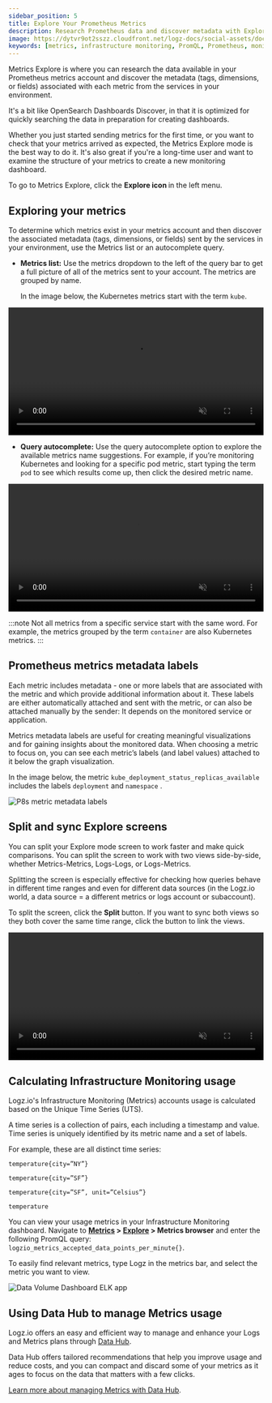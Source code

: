 ```yaml
---
sidebar_position: 5
title: Explore Your Prometheus Metrics
description: Research Prometheus data and discover metadata with Explore
image: https://dytvr9ot2sszz.cloudfront.net/logz-docs/social-assets/docs-social.jpg
keywords: [metrics, infrastructure monitoring, PromQL, Prometheus, monitoring, dashboard, observability, logz.io]
---
```




Metrics Explore is where you can research the data available in your Prometheus metrics account and discover the metadata (tags, dimensions, or fields) associated with each metric from the services in your environment.

It's a bit like OpenSearch Dashboards Discover, in that it is optimized for quickly searching the data in preparation for creating dashboards.

Whether you just started sending metrics for the first time, or you want to check that your metrics arrived as expected, the Metrics Explore mode is the best way to do it. It's also great if you're a long-time user and want to examine the structure of your metrics to create a new monitoring dashboard.

To go to Metrics Explore, click the **Explore icon <i class="far fa-compass"></i>** in the left menu.



## Exploring your metrics

To determine which metrics exist in your metrics account and then discover the associated metadata (tags, dimensions, or fields) sent by the services in your environment, use the Metrics list or an autocomplete query.

- **Metrics list:** Use the metrics dropdown to the left of the query bar to get a full picture of all of the metrics sent to your account.
The metrics are grouped by name.

  In the image below, the Kubernetes metrics start with the term `kube`.

<div>
    <video width="100%" height="auto" controls autoplay loop muted>
      <source src="https://dytvr9ot2sszz.cloudfront.net/logz-docs/grafana-explore/p8s-xplore11-metricslist.mp4" type="video/mp4" />
      Your browser does not support the video tag.
    </video>
 </div>


- **Query autocomplete:** Use the query autocomplete option to explore the available metrics name suggestions.
  For example, if you’re monitoring Kubernetes and looking for a specific pod metric, start typing the term `pod` to see which results come up, then click the desired metric name.

<div>
    <video width="100%" height="auto" controls autoplay loop muted>
      <source src="https://dytvr9ot2sszz.cloudfront.net/logz-docs/grafana-explore/p8s-explore-query.mp4" type="video/mp4" />
      Your browser does not support the video tag.
    </video>
</div>


:::note
Not all metrics from a specific service start with the same word. For example, the metrics grouped by the term `container` are also Kubernetes metrics.
:::

## Prometheus metrics metadata labels

Each metric includes metadata - one or more labels that are associated with the metric and which provide additional information about it. These labels are either automatically attached and sent with the metric, or can also be attached manually by the sender: It depends on the monitored service or application.

Metrics metadata labels are useful for creating meaningful visualizations and for gaining insights about the monitored data. When choosing a metric to focus on, you can see each metric’s labels (and label values) attached to it below the graph visualization.

In the image below, the metric `kube_deployment_status_replicas_available` includes the labels `deployment` and `namespace` .

![P8s metric metadata labels](https://dytvr9ot2sszz.cloudfront.net/logz-docs/grafana-explore/grafana-exp8s-metadata-labels1.png)

## Split and sync Explore screens

You can split your Explore mode screen to work faster and make quick comparisons. You can split the screen to work with two views side-by-side, whether Metrics-Metrics, Logs-Logs, or Logs-Metrics.

Splitting the screen is especially effective for checking how queries behave in different time ranges and even for different data sources (in the Logz.io world, a data source = a different metrics or logs account or subaccount).

To split the screen, click the **<i class="fas fa-columns"></i> Split** button.
If you want to sync both views so they both cover the same time range, click the **<i class="fas fa-link"></i>** button to link the views.

<div>
    <video width="100%" height="auto" controls autoplay loop muted>
      <source src="https://dytvr9ot2sszz.cloudfront.net/logz-docs/grafana-explore/p8s-xplore-split-sync.mp4" type="video/mp4" />
      Your browser does not support the video tag.
    </video>
</div>

## Calculating Infrastructure Monitoring usage

Logz.io's Infrastructure Monitoring (Metrics) accounts usage is calculated based on the Unique Time Series (UTS).

A time series is a collection of pairs, each including a timestamp and value. Time series is uniquely identified by its metric name and a set of labels.

For example, these are all distinct time series:

`temperature{city=”NY”}`

`temperature{city=”SF”}`

`temperature{city=”SF”, unit=”Celsius”}`

`temperature`


You can view your usage metrics in your Infrastructure Monitoring dashboard. Navigate to **[Metrics](https://app.logz.io/#/dashboard/metrics) > [Explore](https://app.logz.io/#/dashboard/metrics/explore) > Metrics browser** and enter the following PromQL query: `logzio_metrics_accepted_data_points_per_minute{}`.

To easily find relevant metrics, type Logz in the metrics bar, and select the metric you want to view.

![Data Volume Dashboard ELK app](https://dytvr9ot2sszz.cloudfront.net/logz-docs/accounts/explore-cpu-usage.png)


## Using Data Hub to manage Metrics usage

Logz.io offers an easy and efficient way to manage and enhance your Logs and Metrics plans through [Data Hub](https://app.logz.io/#/dashboard/cost).

Data Hub offers tailored recommendations that help you improve usage and reduce costs, and you can compact and discard some of your metrics as it ages to focus on the data that matters with a few clicks.

[Learn more about managing Metrics with Data Hub](https://docs.logz.io/docs/user-guide/data-hub/data-rollups/). 